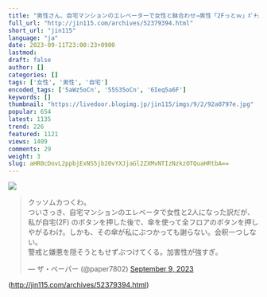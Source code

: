 ```yaml
---
title: "男性さん、自宅マンションのエレベーターで女性と鉢合わせ→男性「2Fっとｗ」ﾎﾟﾁｯ→女性「いやああああああ」→女性からひどい仕打ちを受けてしまう・・・ : オレ的ゲーム速報＠刃"
full_url: "http://jin115.com/archives/52379394.html"
short_url: "jin115"
language: "ja"
date: 2023-09-11T23:00:23+0900
lastmod: 
draft: false
author: []
categories: []
tags: ['女性', '男性', '自宅']
encoded_tags: ['5aWz5oCn', '55S35oCn', '6Ieq5a6F']
keywords: []
thumbnail: "https://livedoor.blogimg.jp/jin115/imgs/9/2/92a0797e.jpg"
popular: 654
latest: 1135
trend: 226
featured: 1121
views: 1409
comments: 29
weight: 3
slug: aHR0cDovL2ppbjExNS5jb20vYXJjaGl2ZXMvNTIzNzkzOTQuaHRtbA==
---
```


![](https://livedoor.blogimg.jp/jin115/imgs/9/2/92a0797e.jpg)

<blockquote class='twitter-tweet'><p lang='ja' dir='ltr'>クッソムカつくわ。<br>ついさっき、自宅マンションのエレベータで女性と2人になった訳だが、私が自宅(2F) のボタンを押した後で、傘を使って全フロアのボタンを押しやがるわけ。しかも、その傘が私にぶつかっても謝らない。会釈一つしない。<br>警戒と嫌悪を隠そうともせずぶつけてくる。加害性が強すぎ。</p>— ザ・ペーパー (@paper7802) <a href='https://twitter.com/paper7802/status/1700350997330272262?ref_src=twsrc%5Etfw'>September 9, 2023</a></blockquote> 

(http://jin115.com/archives/52379394.html)
